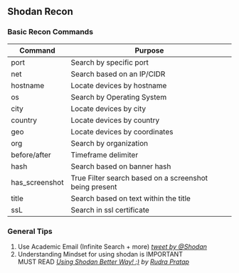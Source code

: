 ## Shodan Recon
### Basic Recon Commands

Command         | Purpose
----------------|-----------------------------------
port            | Search by specific port
net             | Search based on an IP/CIDR
hostname        | Locate devices by hostname
os              | Search by Operating System
city            | Locate devices by city
country         | Locate devices by country
geo             | Locate devices by coordinates
org             | Search by organization
before/after    | Timeframe delimiter
hash            | Search based on banner hash
has_screenshot  | True Filter search based on a screenshot being present
title           | Search based on text within the title
ssL             | Search in ssl certificate

### General Tips
1. Use Academic Email (Infinite Search + more) *[tweet by @Shodan](https://twitter.com/shodanhq/status/1036715482664054785)*
2. Understanding Mindset for using shodan is IMPORTANT  
MUST READ *[Using Shodan Better Way! :)](https://medium.com/bugbountywriteup/using-shodan-better-way-b40f330e45f6) by [Rudra Pratap](https://twitter.com/0xrudrapratap)*


